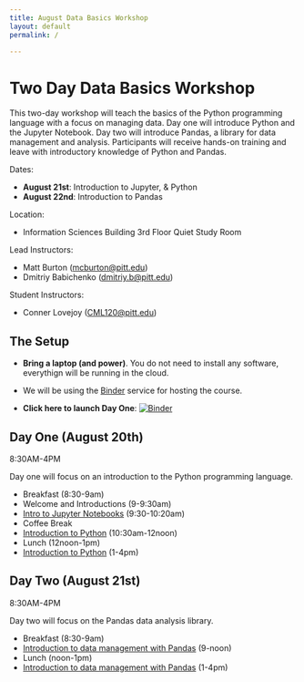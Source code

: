 ```yaml
---
title: August Data Basics Workshop
layout: default
permalink: /

---
```


# Two Day Data Basics Workshop

This two-day workshop will teach the basics of the Python programming language with a focus on managing data. Day one will introduce Python and the Jupyter Notebook. Day two will introduce Pandas, a library for data management and analysis. Participants will receive hands-on training and leave with introductory knowledge of Python and Pandas.

Dates:
- **August 21st**: Introduction to Jupyter, & Python
- **August 22nd**: Introduction to Pandas

Location:

* Information Sciences Building 3rd Floor Quiet Study Room 


Lead Instructors:

- Matt Burton (mcburton@pitt.edu)
- Dmitriy Babichenko (dmitriy.b@pitt.edu)

Student Instructors:

- Conner Lovejoy (CML120@pitt.edu)


## The Setup

* **Bring a laptop (and power)**. You do not need to install any software, everythign will be running in the cloud.
* We will be using the [Binder](https://mybinder.org/) service for hosting the course.

* **Click here to launch Day One**: [![Binder](https://mybinder.org/badge.svg)](https://mybinder.org/v2/gh/RCEatPitt/data-basics-summer-2018/master)


## Day One (August 20th)

8:30AM-4PM

Day one will focus on an introduction to the Python programming language.

* Breakfast (8:30-9am)
* Welcome and Introductions (9-9:30am)
* [Intro to Jupyter Notebooks](jupyter-notebooks/) (9:30-10:20am)
* Coffee Break
* [Introduction to Python](intro-to-python/) (10:30am-12noon)
* Lunch (12noon-1pm)
* [Introduction to Python](intro-to-python/) (1-4pm)



## Day Two (August 21st)

8:30AM-4PM

Day two will focus on the Pandas data analysis library.

* Breakfast (8:30-9am)
* [Introduction to data management with Pandas](intro-to-pandas/) (9-noon)
* Lunch (noon-1pm)
* [Introduction to data management with Pandas](intro-to-pandas/) (1-4pm)



